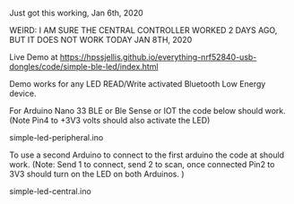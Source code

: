 Just got this working, Jan 6th, 2020



WEIRD: I AM SURE THE CENTRAL CONTROLLER WORKED 2 DAYS AGO, BUT IT DOES NOT WORK TODAY JAN 8TH, 2020


Live Demo at <a href="https://hpssjellis.github.io/everything-nrf52840-usb-dongles/code/simple-ble-led/index.html">https://hpssjellis.github.io/everything-nrf52840-usb-dongles/code/simple-ble-led/index.html</a>


Demo works for any LED READ/Write activated Bluetooth Low Energy device.

For Arduino Nano 33 BLE or Ble Sense or IOT the code below should work. (Note Pin4 to +3V3 volts should also activate the LED)

simple-led-peripheral.ino



To use a second Arduino to connect to the first arduino the code at should work. (Note: Send 1 to connect, send 2 to scan, once connected Pin2 to 3V3 should turn on the LED on both Arduinos. )

simple-led-central.ino









